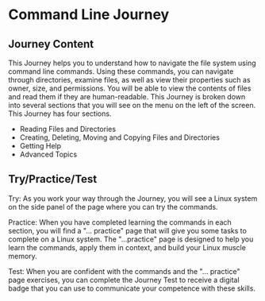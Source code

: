# Command Line Journey

## Journey Content

This Journey helps you to understand how to navigate the file system using command line commands. Using these commands, you can navigate through directories, examine files, as well as view their properties such as owner, size, and permissions.  You will be able to view the contents of files and read them if they are human-readable.  This Journey is broken down into several sections that you will see on the menu on the left of the screen. This Journey has four sections.

* Reading Files and Directories
* Creating, Deleting, Moving and Copying Files and Directories
* Getting Help
* Advanced Topics

## Try/Practice/Test

Try: As you work your way through the Journey, you will see a Linux system on the side panel of the page where you can try the commands.

Practice: When you have completed learning the commands in each section, you will find a "... practice" page that will give you some tasks to complete on a Linux system. The "...practice" page is designed to help you learn the commands, apply them in context, and build your Linux muscle memory. 

Test: When you are confident with the commands and the "... practice" page exercises, you can complete the Journey Test to receive a digital badge that you can use to communicate your competence with these skills.
